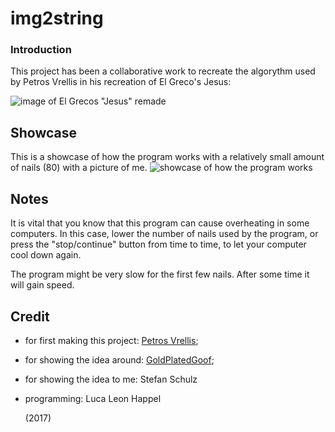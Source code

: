 # img2string

### Introduction
This project has been a collaborative work to recreate the algorythm used by Petros Vrellis in his recreation of
El Greco's Jesus:

![image of El Grecos "Jesus" remade](http://cdn.trendhunterstatic.com/thumbs/petros-vrellis.jpeg "El Grecos 'Jesus' remade")

## Showcase
This is a showcase of how the program works with a relatively small amount of nails (80) with a picture of me.
![showcase of how the program works](https://i.imgur.com/IZCMClp.gif "Showcase of how the program works")

## Notes
It is vital that you know that this program can cause overheating in some computers.
In this case, lower the number of nails used by the program, or press the "stop/continue" button
from time to time, to let your computer cool down again.

The program might be very slow for the first few nails. After some time it will gain speed.

## Credit
* for first making this project: [Petros Vrellis](http://artof01.com/vrellis/index.html);
* for showing the idea around: [GoldPlatedGoof](https://www.youtube.com/channel/UCtoBnL9JM0r_ZVXABGFkCyg);
* for showing the idea to me: Stefan Schulz
* programming: Luca Leon Happel


	(2017)

<!-- <a href="http://www.youtube.com/watch?feature=player_embedded&v=-S_l8GGxOhU" target="_blank"><img src="http://img.youtube.com/vi/-S_l8GGxOhU/0.jpg" alt="a link to the video I got inspired by" width="240" height="180" border="10" /></a> -->

